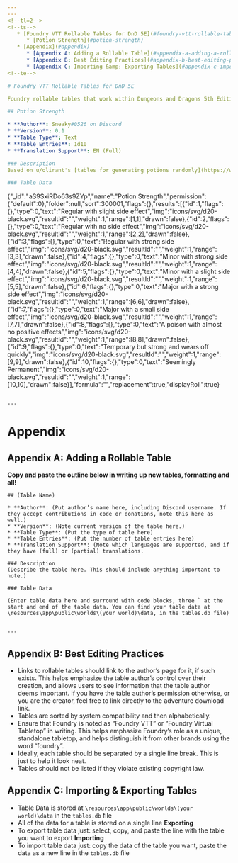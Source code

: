 ```yaml
---
---
<!--tl=2-->
<!--ts-->
   * [Foundry VTT Rollable Tables for DnD 5E](#foundry-vtt-rollable-tables-for-dnd-5e)
      * [Potion Strength](#potion-strength)
   * [Appendix](#appendix)
      * [Appendix A: Adding a Rollable Table](#appendix-a-adding-a-rollable-table)
      * [Appendix B: Best Editing Practices](#appendix-b-best-editing-practices)
      * [Appendix C: Importing &amp; Exporting Tables](#appendix-c-importing--exporting-tables)
<!--te-->

# Foundry VTT Rollable Tables for DnD 5E

Foundry rollable tables that work within Dungeons and Dragons 5th Edition are noted here.

## Potion Strength

* **Author**: Sneaky#0526 on Discord
* **Version**: 0.1
* **Table Type**: Text
* **Table Entries**: 1d10
* **Translation Support**: EN (Full)

### Description
Based on u/olirant's [tables for generating potions randomly](https://www.reddit.com/r/DnDBehindTheScreen/comments/4btnkc/random_potions_table/).

### Table Data

```
{"_id":"aS9SxiRDo63s9ZYp","name":"Potion Strength","permission":{"default":0},"folder":null,"sort":300001,"flags":{},"results":[{"id":1,"flags":{},"type":0,"text":"Regular with slight side effect","img":"icons/svg/d20-black.svg","resultId":"","weight":1,"range":[1,1],"drawn":false},{"id":2,"flags":{},"type":0,"text":"Regular with no side effect","img":"icons/svg/d20-black.svg","resultId":"","weight":1,"range":[2,2],"drawn":false},{"id":3,"flags":{},"type":0,"text":"Regular with strong side effect","img":"icons/svg/d20-black.svg","resultId":"","weight":1,"range":[3,3],"drawn":false},{"id":4,"flags":{},"type":0,"text":"Minor with strong side effect","img":"icons/svg/d20-black.svg","resultId":"","weight":1,"range":[4,4],"drawn":false},{"id":5,"flags":{},"type":0,"text":"Minor with a slight side effect","img":"icons/svg/d20-black.svg","resultId":"","weight":1,"range":[5,5],"drawn":false},{"id":6,"flags":{},"type":0,"text":"Major with a strong side effect","img":"icons/svg/d20-black.svg","resultId":"","weight":1,"range":[6,6],"drawn":false},{"id":7,"flags":{},"type":0,"text":"Major with a small side effect","img":"icons/svg/d20-black.svg","resultId":"","weight":1,"range":[7,7],"drawn":false},{"id":8,"flags":{},"type":0,"text":"A poison with almost no positive effects","img":"icons/svg/d20-black.svg","resultId":"","weight":1,"range":[8,8],"drawn":false},{"id":9,"flags":{},"type":0,"text":"Temporary but strong and wears off quickly","img":"icons/svg/d20-black.svg","resultId":"","weight":1,"range":[9,9],"drawn":false},{"id":10,"flags":{},"type":0,"text":"Seemingly Permanent","img":"icons/svg/d20-black.svg","resultId":"","weight":1,"range":[10,10],"drawn":false}],"formula":"","replacement":true,"displayRoll":true}
```

---
```


# Appendix

## Appendix A: Adding a Rollable Table

**Copy and paste the outline below in writing up new tables, formatting and all!**
```
## (Table Name)

* **Author**: (Put author’s name here, including Discord username. If they accept contributions in code or donations, note this here as well.)
* **Version**: (Note current version of the table here.)
* **Table Type**: (Put the type of table here)
* **Table Entries**: (Put the number of table entries here)
* **Translation Support**: (Note which languages are supported, and if they have (full) or (partial) translations.

### Description
(Describe the table here. This should include anything important to note.)

### Table Data

(Enter table data here and surround with code blocks, three ` at the start and end of the table data. You can find your table data at \resources\app\public\worlds\(your world)\data, in the tables.db file)


---
```

## Appendix B: Best Editing Practices

- Links to rollable tables should link to the author’s page for it, if such exists. This helps emphasize the table author’s control over their creation, and allows users to see information that the table author deems important. If you have the table author’s permission otherwise, or you are the creator, feel free to link directly to the adventure download link. 
- Tables are sorted by system compatibility and then alphabetically.
- Ensure that Foundry is noted as “Foundry VTT” or “Foundry Virtual Tabletop” in writing. This helps emphasize Foundry’s role as a unique, standalone tabletop, and helps distinguish it from other brands using the word “foundry”.   
- Ideally, each table should be separated by a single line break. This is just to help it look neat. 
- Tables should not be listed if they violate existing copyright law.

## Appendix C: Importing & Exporting Tables

- Table Data is stored at `\resources\app\public\worlds\(your world)\data` in the `tables.db` file
- All of the data for a table is stored on a single line
**Exporting**
- To export table data just: select, copy, and paste the line with the table you want to export
**Importing**
- To import table data just: copy the data of the table you want, paste the data as a new line in the `tables.db` file
